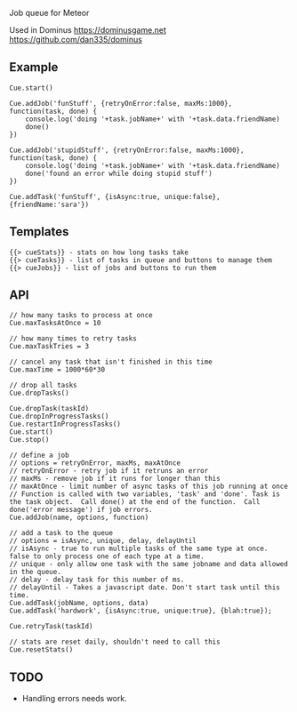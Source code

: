 Job queue for Meteor

Used in Dominus https://dominusgame.net https://github.com/dan335/dominus


Example
---
    Cue.start()

    Cue.addJob('funStuff', {retryOnError:false, maxMs:1000}, function(task, done) {
        console.log('doing '+task.jobName+' with '+task.data.friendName)
        done()
    })

    Cue.addJob('stupidStuff', {retryOnError:false, maxMs:1000}, function(task, done) {
        console.log('doing '+task.jobName+' with '+task.data.friendName)
        done('found an error while doing stupid stuff')
    })

    Cue.addTask('funStuff', {isAsync:true, unique:false}, {friendName:'sara'})


Templates
---
    {{> cueStats}} - stats on how long tasks take
    {{> cueTasks}} - list of tasks in queue and buttons to manage them
    {{> cueJobs}} - list of jobs and buttons to run them


API
---
    // how many tasks to process at once
    Cue.maxTasksAtOnce = 10

    // how many times to retry tasks
    Cue.maxTaskTries = 3

    // cancel any task that isn't finished in this time
    Cue.maxTime = 1000*60*30

    // drop all tasks
    Cue.dropTasks()

    Cue.dropTask(taskId)
    Cue.dropInProgressTasks()
    Cue.restartInProgressTasks()
    Cue.start()
    Cue.stop()

    // define a job
    // options = retryOnError, maxMs, maxAtOnce
    // retryOnError - retry job if it retruns an error
    // maxMs - remove job if it runs for longer than this
    // maxAtOnce - limit number of async tasks of this job running at once
    // Function is called with two variables, 'task' and 'done'. Task is the task object.  Call done() at the end of the function.  Call done('error message') if job errors.
    Cue.addJob(name, options, function)

    // add a task to the queue
    // options = isAsync, unique, delay, delayUntil
    // isAsync - true to run multiple tasks of the same type at once.  false to only process one of each type at a time.
    // unique - only allow one task with the same jobname and data allowed in the queue.
    // delay - delay task for this number of ms.
    // delayUntil - Takes a javascript date. Don't start task until this time.
    Cue.addTask(jobName, options, data)
    Cue.addTask('hardwork', {isAsync:true, unique:true}, {blah:true});

    Cue.retryTask(taskId)

    // stats are reset daily, shouldn't need to call this
    Cue.resetStats()

TODO
---
* Handling errors needs work.
